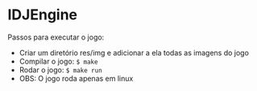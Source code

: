 # IDJEngine

Passos para executar o jogo:

* Criar um diretório res/img e adicionar a ela todas as imagens do jogo
* Compilar o jogo: `$ make`
* Rodar o jogo: `$ make run`
* OBS: O jogo roda apenas em linux
